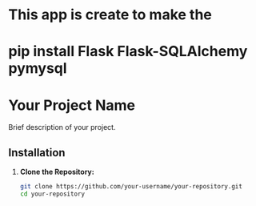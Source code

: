 <!-- generate readme.md file  -->
# This app is create to make the 
# pip install Flask Flask-SQLAlchemy pymysql
# Your Project Name

Brief description of your project.

## Installation

1. **Clone the Repository:**
   ```bash
   git clone https://github.com/your-username/your-repository.git
   cd your-repository

